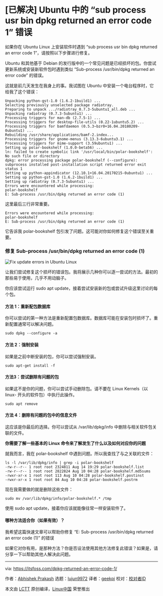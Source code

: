 [已解决] Ubuntu 中的 “sub process usr bin dpkg returned an error code 1” 错误
======
如果你在 Ubuntu Linux 上安装软件时遇到 “sub process usr bin dpkg returned an error code 1”，请按照以下步骤进行修复。

Ubuntu 和其他基于 Debian 的发行版中的一个常见问题是已经损坏的包。你尝试更新系统或安装新软件包时遇到类似 “Sub-process /usr/bin/dpkg returned an error code” 的错误。

这就是前几天发生在我身上的事。我试图在 Ubuntu 中安装一个电台程序时，它给我了这个错误：
```
Unpacking python-gst-1.0 (1.6.2-1build1) ...
Selecting previously unselected package radiotray.
Preparing to unpack .../radiotray_0.7.3-5ubuntu1_all.deb ...
Unpacking radiotray (0.7.3-5ubuntu1) ...
Processing triggers for man-db (2.7.5-1) ...
Processing triggers for desktop-file-utils (0.22-1ubuntu5.2) ...
Processing triggers for bamfdaemon (0.5.3~bzr0+16.04.20180209-0ubuntu1) ...
Rebuilding /usr/share/applications/bamf-2.index...
Processing triggers for gnome-menus (3.13.3-6ubuntu3.1) ...
Processing triggers for mime-support (3.59ubuntu1) ...
Setting up polar-bookshelf (1.0.0-beta56) ...
ln: failed to create symbolic link '/usr/local/bin/polar-bookshelf': No such file or directory
dpkg: error processing package polar-bookshelf (--configure):
subprocess installed post-installation script returned error exit status 1
Setting up python-appindicator (12.10.1+16.04.20170215-0ubuntu1) ...
Setting up python-gst-1.0 (1.6.2-1build1) ...
Setting up radiotray (0.7.3-5ubuntu1) ...
Errors were encountered while processing:
polar-bookshelf
E: Sub-process /usr/bin/dpkg returned an error code (1)

```

这里最后三行非常重要。
```
Errors were encountered while processing:
polar-bookshelf
E: Sub-process /usr/bin/dpkg returned an error code (1)

```

它告诉我 polar-bookshelf 包引发了问题。这可能对你如何修复这个错误至关重要。

### 修复 Sub-process /usr/bin/dpkg returned an error code (1)

![Fix update errors in Ubuntu Linux][1]

让我们尝试修复这个损坏的错误包。我将展示几种你可以逐一尝试的方法。最初的那些易于使用，几乎不用动脑子。

你应该尝试运行 sudo apt update，接着尝试安装新的包或尝试升级这里讨论的每个包。

#### 方法 1：重新配包数据库

你可以尝试的第一种方法是重新配置包数据库。数据库可能在安装包时损坏了。重新配置通常可以解决问题。
```
sudo dpkg --configure -a

```

#### 方法 2：强制安装

如果是之前中断安装的包，你可以尝试强制安装。
```
sudo apt-get install -f

```

#### 方法3：尝试删除有问题的包

如果这不是你的问题，你可以尝试手动删除包。请不要在 Linux Kernels（以 linux- 开头的软件包）中执行此操作。
```
sudo apt remove

```

#### 方法 4：删除有问题的包中的信息文件

这应该是你最后的选择。你可以尝试从 /var/lib/dpkg/info 中删除与相关软件包关联的文件。

**你需要了解一些基本的 Linux 命令来了解发生了什么以及如何对应你的问题**

就我而言，我在 polar-bookshelf 中遇到问题。所以我查找了与之关联的文件：
```
ls -l /var/lib/dpkg/info | grep -i polar-bookshelf
-rw-r--r-- 1 root root 2324811 Aug 14 19:29 polar-bookshelf.list
-rw-r--r-- 1 root root 2822824 Aug 10 04:28 polar-bookshelf.md5sums
-rwxr-xr-x 1 root root 113 Aug 10 04:28 polar-bookshelf.postinst
-rwxr-xr-x 1 root root 84 Aug 10 04:28 polar-bookshelf.postrm

```

现在我需要做的就是删除这些文件：
```
sudo mv /var/lib/dpkg/info/polar-bookshelf.* /tmp

```

使用 sudo apt update，接着你应该就能像往常一样安装软件了。

#### 哪种方法适合你（如果有效）？

我希望这篇快速文章可以帮助你修复 “E: Sub-process /usr/bin/dpkg returned an error code (1)” 的错误

如果它对你有用，是那种方法？你是否设法使用其他方法修复此错误？如果是，请分享一下以帮助其他人解决此问题。

--------------------------------------------------------------------------------

via: https://itsfoss.com/dpkg-returned-an-error-code-1/

作者：[Abhishek Prakash][a]
选题：[lujun9972](https://github.com/lujun9972)
译者：[geekpi](https://github.com/geekpi)
校对：[校对者ID](https://github.com/校对者ID)

本文由 [LCTT](https://github.com/LCTT/TranslateProject) 原创编译，[Linux中国](https://linux.cn/) 荣誉推出

[a]: https://itsfoss.com/author/abhishek/
[1]:https://4bds6hergc-flywheel.netdna-ssl.com/wp-content/uploads/2018/08/fix-common-update-errors-ubuntu.jpeg
